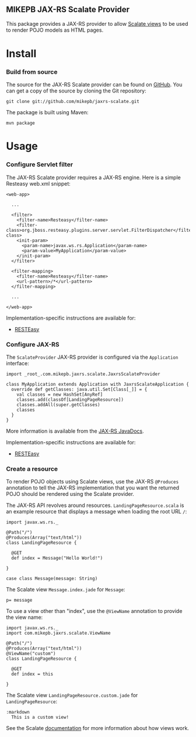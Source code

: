 MIKEPB JAX-RS Scalate Provider
------------------------------

This package provides a JAX-RS provider to allow
[Scalate views](http://scalate.fusesource.org/documentation/user-guide.html#Views)
to be used to render POJO models as HTML pages.

Install
=======

### Build from source

The source for the JAX-RS Scalate provider can be found on
[GitHub](https://github.com/mikepb/jaxrs-scalate). You can get a copy of the
source by cloning the Git repository:

    git clone git://github.com/mikepb/jaxrs-scalate.git

The package is built using Maven:

    mvn package


Usage
=====

### Configure Servlet filter

The JAX-RS Scalate provider requires a JAX-RS engine. Here is a simple Resteasy
web.xml snippet:

    <web-app>

      ...

      <filter>
        <filter-name>Resteasy</filter-name>
        <filter-class>org.jboss.resteasy.plugins.server.servlet.FilterDispatcher</filter-class>
        <init-param>
          <param-name>javax.ws.rs.Application</param-name>
          <param-value>MyApplication</param-value>
        </init-param>
      </filter>

      <filter-mapping>
        <filter-name>Resteasy</filter-name>
        <url-pattern>/*</url-pattern>
      </filter-mapping>

      ...

    </web-app>

Implementation-specific instructions are available for:

- [RESTEasy](http://docs.jboss.org/resteasy/docs/2.0.0.GA/userguide/html/Installation_Configuration.html)


### Configure JAX-RS

The `ScalateProvider` JAX-RS provider is configured via the `Application`
interface:

    import _root_.com.mikepb.jaxrs.scalate.JaxrsScalateProvider

    class MyApplication extends Application with JaxrsScalateApplication {
      override def getClasses: java.util.Set[Class[_]] = {
        val classes = new HashSet[AnyRef]
        classes.add(classOf[LandingPageResource])
        classes.addAll(super.getClasses)
        classes
      }
    }

More information is available from the
[JAX-RS JavaDocs](http://jsr311.java.net/nonav/releases/1.1/javax/ws/rs/core/Application.html).

Implementation-specific instructions are available for:

- [RESTEasy](http://docs.jboss.org/resteasy/docs/2.0.0.GA/userguide/html/Installation_Configuration.html#javax.ws.rs.core.Application)


### Create a resource

To render POJO objects using Scalate views, use the JAX-RS `@Produces`
annotation to tell the JAX-RS implementation that you want the returned POJO
should be rendered using the Scalate provider.

The JAX-RS API revolves around resources. `LandingPageResource.scala` is an
example resource that displays a message when loading the root URL `/`:

    import javax.ws.rs._

    @Path("/")
    @Produces(Array("text/html"))
    class LandingPageResource {

      @GET
      def index = Message("Hello World!")

    }

    case class Message(message: String)

The Scalate view `Message.index.jade` for `Message`:

    p= message

To use a view other than "index", use the `@ViewName` annotation to provide
the view name:

    import javax.ws.rs._
    import com.mikepb.jaxrs.scalate.ViewName

    @Path("/")
    @Produces(Array("text/html"))
    @ViewName("custom")
    class LandingPageResource {

      @GET
      def index = this

    }

The Scalate view `LandingPageResource.custom.jade` for `LandingPageResource`:

    :markdown
      This is a custom view!

See the Scalate
[documentation](http://scalate.fusesource.org/documentation/user-guide.html#Views)
for more information about how views work.
